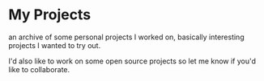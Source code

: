 # My Projects
an archive of some personal projects I worked on, basically interesting projects I wanted to try out.

I'd also like to work on some open source projects so let me know if you'd like to collaborate.



